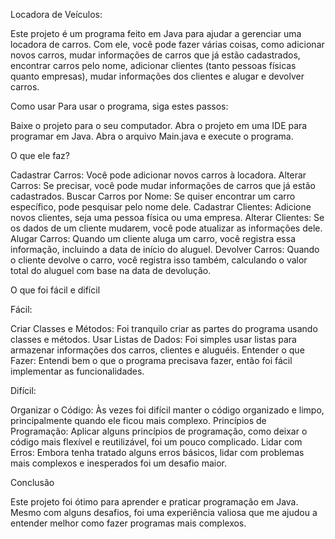 Locadora de Veículos:

Este projeto é um programa feito em Java para ajudar a gerenciar uma locadora de carros. Com ele, você pode fazer várias coisas, como adicionar novos carros, mudar informações de carros que já estão cadastrados, encontrar carros pelo nome, adicionar clientes (tanto pessoas físicas quanto empresas), mudar informações dos clientes e alugar e devolver carros.

Como usar
Para usar o programa, siga estes passos:

Baixe o projeto para o seu computador.
Abra o projeto em uma IDE para programar em Java.
Abra o arquivo Main.java e execute o programa.

O que ele faz?

Cadastrar Carros: Você pode adicionar novos carros à locadora.
Alterar Carros: Se precisar, você pode mudar informações de carros que já estão cadastrados.
Buscar Carros por Nome: Se quiser encontrar um carro específico, pode pesquisar pelo nome dele.
Cadastrar Clientes: Adicione novos clientes, seja uma pessoa física ou uma empresa.
Alterar Clientes: Se os dados de um cliente mudarem, você pode atualizar as informações dele.
Alugar Carros: Quando um cliente aluga um carro, você registra essa informação, incluindo a data de início do aluguel.
Devolver Carros: Quando o cliente devolve o carro, você registra isso também, calculando o valor total do aluguel com base na data de devolução.

O que foi fácil e difícil

Fácil:

Criar Classes e Métodos: Foi tranquilo criar as partes do programa usando classes e métodos.
Usar Listas de Dados: Foi simples usar listas para armazenar informações dos carros, clientes e aluguéis.
Entender o que Fazer: Entendi bem o que o programa precisava fazer, então foi fácil implementar as funcionalidades.

Difícil:

Organizar o Código: Às vezes foi difícil manter o código organizado e limpo, principalmente quando ele ficou mais complexo.
Princípios de Programação: Aplicar alguns princípios de programação, como deixar o código mais flexível e reutilizável, foi um pouco complicado.
Lidar com Erros: Embora tenha tratado alguns erros básicos, lidar com problemas mais complexos e inesperados foi um desafio maior.

Conclusão

Este projeto foi ótimo para aprender e praticar programação em Java. Mesmo com alguns desafios, foi uma experiência valiosa que me ajudou a entender melhor como fazer programas mais complexos.
